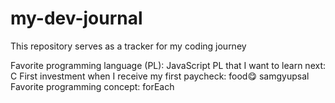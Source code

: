 # my-dev-journal
This repository serves as a tracker for my coding journey

Favorite programming language (PL): JavaScript
PL that I want to learn next: C
First investment when I receive my first paycheck: food😋 samgyupsal
Favorite programming concept: forEach

